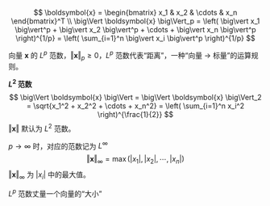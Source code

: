 $$
\boldsymbol{x} = \begin{bmatrix} x_1 & x_2 & \cdots & x_n \end{bmatrix}^T \\
\big\Vert \boldsymbol{x} \big\Vert_p = \left( \big\vert x_1 \big\vert^p + \big\vert x_2 \big\vert^p + \cdots + \big\vert x_n \big\vert^p \right)^{1/p} = \left( \sum_{i=1}^n \big\vert x_i \big\vert^p \right)^{1/p}
$$

向量 $\boldsymbol{x}$ 的 $L^p$ 范数，$\big\Vert \boldsymbol{x} \big\Vert_p \geqslant 0$，$L^p$ 范数代表“距离”，一种“向量 $\rightarrow$ 标量”的运算规则。

**$L^2$ 范数**
$$
\big\Vert \boldsymbol{x} \big\Vert = \big\Vert \boldsymbol{x} \big\Vert_2 = \sqrt{x_1^2 + x_2^2 + \cdots + x_n^2} = \left( \sum_{i=1}^n x_i^2 \right)^{\frac{1}{2}}
$$
$\big\Vert \boldsymbol{x} \big\Vert$ 默认为 $L^2$ 范数。

$p \to \infty$ 时，对应的范数记为 $L^{\infty}$
$$
\big\Vert \boldsymbol{x} \big\Vert_\infty = \max(\big\vert x_1 \big\vert, \big\vert x_2 \big\vert, \cdots, \big\vert x_n \big\vert)
$$
$\big\Vert \boldsymbol{x} \big\Vert_\infty$ 为 $\big\vert x_i \big\vert$ 中的最大值。

 $L^p$ 范数丈量一个向量的“大小”